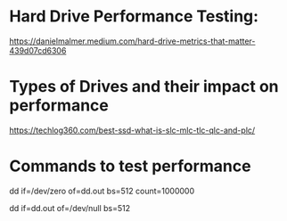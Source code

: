 # Hard Drive Performance Testing:

https://danielmalmer.medium.com/hard-drive-metrics-that-matter-439d07cd6306

# Types of Drives and their impact on performance

https://techlog360.com/best-ssd-what-is-slc-mlc-tlc-qlc-and-plc/


# Commands to test performance
dd if=/dev/zero of=dd.out bs=512 count=1000000

dd if=dd.out of=/dev/null bs=512